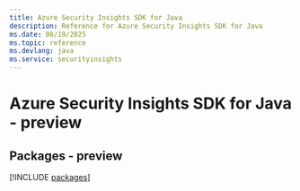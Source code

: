 ```yaml
---
title: Azure Security Insights SDK for Java
description: Reference for Azure Security Insights SDK for Java
ms.date: 08/19/2025
ms.topic: reference
ms.devlang: java
ms.service: securityinsights
---
```

# Azure Security Insights SDK for Java - preview
## Packages - preview
[!INCLUDE [packages](security-insights-index.md)]